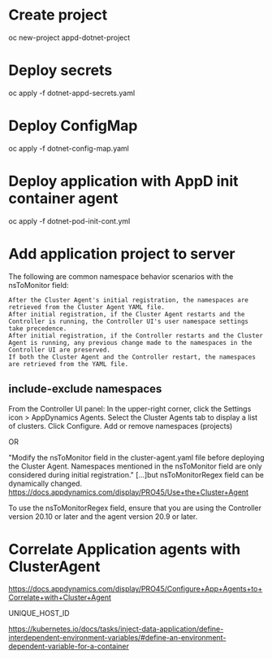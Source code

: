 

# Create project
oc new-project appd-dotnet-project

# Deploy secrets
oc apply -f dotnet-appd-secrets.yaml

# Deploy ConfigMap
oc apply -f dotnet-config-map.yaml

# Deploy application with AppD init container agent
oc apply -f dotnet-pod-init-cont.yml


# Add application project to server 

The following are common namespace behavior scenarios with the nsToMonitor field:

    After the Cluster Agent's initial registration, the namespaces are retrieved from the Cluster Agent YAML file.
    After initial registration, if the Cluster Agent restarts and the Controller is running, the Controller UI's user namespace settings take precedence.
    After initial registration, if the Controller restarts and the Cluster Agent is running, any previous change made to the namespaces in the Controller UI are preserved.
    If both the Cluster Agent and the Controller restart, the namespaces are retrieved from the YAML file.

## include-exclude namespaces

From the Controller UI panel:
    In the upper-right corner, click the Settings icon  > AppDynamics Agents.
    Select the Cluster Agents tab to display a list of clusters. Click Configure.
    Add or remove namespaces (projects)

OR

 "Modify the nsToMonitor field in the cluster-agent.yaml file before deploying the Cluster Agent. Namespaces mentioned in the nsToMonitor field are only considered during initial registration." [...]but nsToMonitorRegex field can be dynamically changed.
 https://docs.appdynamics.com/display/PRO45/Use+the+Cluster+Agent

To use the nsToMonitorRegex field, ensure that you are using the Controller version 20.10 or later and the agent version 20.9 or later.


# Correlate Application agents with ClusterAgent

https://docs.appdynamics.com/display/PRO45/Configure+App+Agents+to+Correlate+with+Cluster+Agent

UNIQUE_HOST_ID

https://kubernetes.io/docs/tasks/inject-data-application/define-interdependent-environment-variables/#define-an-environment-dependent-variable-for-a-container